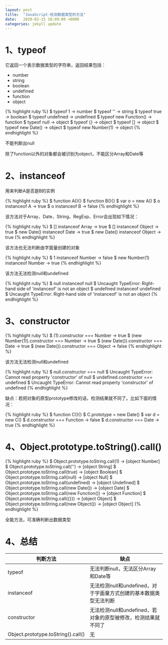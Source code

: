 ```yaml
---
layout: post
title:  "JavaScript-检测数据类型的方法"
date:   2020-02-15 18:09:00 +0800
categories: jekyll update
---
```

<h1>1、typeof</h1>
<p>它返回一个表示数据类型的字符串，返回结果包括：</p>
<ul>
    <li>number</li>
    <li>string</li>
    <li>boolean</li>
    <li>undefined</li>
    <li>function</li>
    <li>object</li>
</ul>
{% highlight ruby %}
 $ typeof 1 -> number
 $ typeof '' -> string
 $ typeof true -> boolean
 $ typeof undefined -> undefined
 $ typeof new Function() -> function
 $ typeof null -> object
 $ typeof {} -> object
 $ typeof [] -> object
 $ typeof new Date() -> object
 $ typeof new Number(1) -> object
 {% endhighlight %}
 <p>不能判断出null</p>
 <p>除了function以外的对象都会被识别为object，不能区分Array和Date等</p>
<h1>2、instanceof</h1>
<p>用来判断A是否是B的实例</p>
 {% highlight ruby %}
$ function A(){}
$ function B(){}
$ var o = new A()
$ o instanceof A -> true
$ o instanceof B -> false
 {% endhighlight %}
<p>该方法对于Array、Date、String、RegExp、Error会出现如下情况：</p>
  {% highlight ruby %}
$ [] instanceof Array -> true
$ [] instanceof Object -> true
$ new Date() instanceof Date -> true
$ new Date() instanceof Object -> true
 {% endhighlight %}
 <p>该方法也无法判断由字面量创建的对象</p>
  {% highlight ruby %}
$ 1 instanceof Number -> false
$ new Number(1) instanceof Number -> true
 {% endhighlight %}
<p>该方法无法检测null和undefined</p>
  {% highlight ruby %}
$ null instanceof null
$ Uncaught TypeError: Right-hand side of 'instanceof' is not an object
$ undefined instanceof undefined
$ Uncaught TypeError: Right-hand side of 'instanceof' is not an object
 {% endhighlight %}
<h1>3、constructor </h1>
 {% highlight ruby %}
$ (1).constructor === Number -> true
$ (new Number(1)).constructor === Number -> true
$ (new Date()).constructor === Date -> true
$ (new Date()).constructor === Object -> false
 {% endhighlight %}
 <p>该方法无法检测null和undefined</p>
  {% highlight ruby %}
$ null.constructor === null
$ Uncaught TypeError: Cannot read property 'constructor' of null
$ undefined.constructor === undefined
$ Uncaught TypeError: Cannot read property 'constructor' of undefined
 {% endhighlight %}
  <p>缺点：若把对象的原型prototype修改的话，检测结果就不同了。比如下面的情况：</p>
{% highlight ruby %}
$ function C(){}
$ C.prototype = new Date()
$ var d = new C()
$ d.constructor === Function -> false
$ d.constructor === Date -> true
 {% endhighlight %}
<h1>4、Object.prototype.toString().call() </h1>
 {% highlight ruby %}
$ Object.prototype.toString.call(1) -> [object Number]
$ Object.prototype.toString.call('') -> [object String]
$ Object.prototype.toString.call(true) -> [object Boolean]
$ Object.prototype.toString.call(null) -> [object Null]
$ Object.prototype.toString.call(undefined) -> [object Undefined]
$ Object.prototype.toString.call(new Date()) -> [object Date]
$ Object.prototype.toString.call(new Function()) -> [object Function]
$ Object.prototype.toString.call({}}) -> [object Object]
$ Object.prototype.toString.call(new Object()) -> [object Object]
 {% endhighlight %}
 <p>全能方法，可准确判断出数据类型</p>
<h1>4、总结 </h1>
<table>
    <thead>
        <th>判断方法</th>
        <th>缺点</th>
    </thead>
    <tbody>
        <tr>
            <td>typeof</td>
             <td>无法判断null，无法区分Array和Date等</td>
        </tr>
        <tr>
            <td>instanceof</td>
             <td>无法检测null和undefined，对于字面量方式创建的基本数据类型无法判断</td>
        </tr>
         <tr>
            <td>constructor</td>
             <td>无法检测null和undefined，若对象的原型被修改，检测结果就不同了</td>
        </tr>
        <tr>
            <td>Object.prototype.toString().call()</td>
             <td>无</td>
        </tr>
    </tbody>
</table>

 